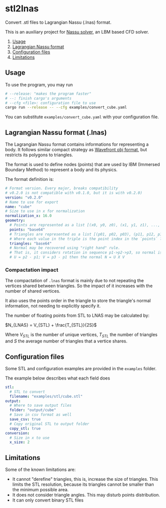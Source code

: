 # stl2lnas

Convert .stl files to Lagrangian Nassu (.lnas) format.

This is an auxiliary project for [Nassu solver](https://bitbucket.org/aerosim-cfd/nassu),
an LBM based CFD solver.


1. [Usage](#usage)
2. [Lagrangian Nassu format](#lagrangian-nassu-format)
3. [Configuration files](#configuration-files)
4. [Limitations](#limitations)


## Usage

To use the program, you may run

```bash
# --release: "makes the program faster"
# --: finish cargo's arguments
# --cfg <file>: configuration file to use
cargo run --release -- --cfg examples/convert_cube.yaml
```

You can substitute `examples/convert_cube.yaml` with your configuration file.

## Lagrangian Nassu format (.lnas)

The Lagrangian Nassu format contains informations for representing a body. 
It follows similar compact strategy as [Wavefront obj format](https://en.wikipedia.org/wiki/Wavefront_.obj_file), but restricts its polygons to triangles.

The format is used to define nodes (points) that are used by IBM (Immersed Boundary Method) to represent a body and its physics.

The format definition is:
```yaml
# Format version. Every major, breaks compatibility 
# v0.2.0 is not compatible with v0.1.0, but it is with v0.2.0)
version: "v0.2.0"
# Name to use for export
name: "cube"
# Size to use in x for normalization
normalization_x: 16.0
geometry:
  # Points are represented as a list [(x0, y0, z0), (x1, y1, z1), ..., (xk, yk, zk)] in f32
  points: "base64"
  # Triangles are represented as a list [(p01, p02, p03), (p11, p12, p13), ..., (pn1, pn2, pn3)] in u32
  # Where each value in the triple is the point index in the `points` list.
  triangles: "base64"
  # Normal may be recovered using "right hand" rule. 
  # That is, it considers rotation in sequence p1->p2->p3, so normal is
  # U = p2 - p1; V = p3 - p1 then the normal N = U X V
```

### Compactation impact

The compactation of `.lnas` format is mainly due to not repeating the vertices shared between triangles.
So the impact of it increases with the number of shared vertices.

It also uses the points order in the triangle to store the triangle's normal information, not needing to explicitly specify it.

The number of floating points from STL to LNAS may be calculated by:

$N_{LNAS} = V_{STL} + \frac{T_{STL}}{2S}$

Where $V_{STL}$ is the number of unique vertices, $T_{STL}$ the number of triangles and $S$ the average number of triangles that a vertice shares.


## Configuration files

Some STL and configuration examples are provided in the `examples` folder.

The example below describes what each field does
 
```yaml
stl:
  # STL to convert
  filename: "examples/stl/cube.stl"
output:
  # Where to save output files
  folder: "output/cube"
  # Save in csv format as well
  save_csv: true
  # Copy original STL to output folder
  copy_stl: true
conversion:
  # Size in x to use
  x_size: 2
```

## Limitations

Some of the known limitations are:

- It cannot "derefine" triangles, this is, increase the size of triangles. This limits the STL resolution, because its triangles cannot be smaller than the minimum possible area.
- It does not consider triangle angles. This may disturb points distribution.
- It can only convert binary STL files
